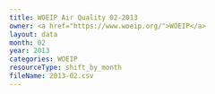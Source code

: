 ```yaml
---
title: WOEIP Air Quality 02-2013
owner: <a href="https://www.woeip.org/">WOEIP</a>
layout: data
month: 02
year: 2013
categories: WOEIP
resourceType: shift_by_month
fileName: 2013-02.csv
---
```

